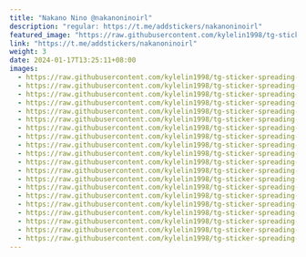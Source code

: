 ```yaml
---
title: "Nakano Nino @nakanoninoirl"
description: "regular: https://t.me/addstickers/nakanoninoirl"
featured_image: "https://raw.githubusercontent.com/kylelin1998/tg-sticker-spreading-worldwide-images/main/img/60308fcc-2e17-4569-bf40-451025dea022.jpg"
link: "https://t.me/addstickers/nakanoninoirl"
weight: 3
date: 2024-01-17T13:25:11+08:00
images:
  - https://raw.githubusercontent.com/kylelin1998/tg-sticker-spreading-worldwide-images/main/img/60308fcc-2e17-4569-bf40-451025dea022.jpg
  - https://raw.githubusercontent.com/kylelin1998/tg-sticker-spreading-worldwide-images/main/img/a7c98e38-8bce-481f-b525-f6a95f19a0d9.jpg
  - https://raw.githubusercontent.com/kylelin1998/tg-sticker-spreading-worldwide-images/main/img/1fc88782-fb23-4b86-a273-ab9b774a8478.jpg
  - https://raw.githubusercontent.com/kylelin1998/tg-sticker-spreading-worldwide-images/main/img/64f1b31f-006c-410a-a0ca-454463583614.jpg
  - https://raw.githubusercontent.com/kylelin1998/tg-sticker-spreading-worldwide-images/main/img/fe4b32b0-e823-47fa-83b5-07ac2f2bbe14.jpg
  - https://raw.githubusercontent.com/kylelin1998/tg-sticker-spreading-worldwide-images/main/img/151c042c-1695-47bb-9afa-d445cebb9794.jpg
  - https://raw.githubusercontent.com/kylelin1998/tg-sticker-spreading-worldwide-images/main/img/0bcbabf3-4c0a-4c5e-82b4-86afd7998669.jpg
  - https://raw.githubusercontent.com/kylelin1998/tg-sticker-spreading-worldwide-images/main/img/f8da133d-070e-498f-aa39-b2ad5ca032d7.jpg
  - https://raw.githubusercontent.com/kylelin1998/tg-sticker-spreading-worldwide-images/main/img/a7ab834c-8f6c-41c8-ac55-dbaa93a20994.jpg
  - https://raw.githubusercontent.com/kylelin1998/tg-sticker-spreading-worldwide-images/main/img/8e505296-4f56-4732-91fb-4cfa5400d9a9.jpg
  - https://raw.githubusercontent.com/kylelin1998/tg-sticker-spreading-worldwide-images/main/img/fcac123e-3c94-4947-93cd-eec13053c4d5.jpg
  - https://raw.githubusercontent.com/kylelin1998/tg-sticker-spreading-worldwide-images/main/img/82e40522-f90f-409c-bfce-05562f46f006.jpg
  - https://raw.githubusercontent.com/kylelin1998/tg-sticker-spreading-worldwide-images/main/img/4bb2744d-f533-4646-b741-91a67883dd7c.jpg
  - https://raw.githubusercontent.com/kylelin1998/tg-sticker-spreading-worldwide-images/main/img/85beac24-356d-4b63-86ac-ebcbe0c780de.jpg
  - https://raw.githubusercontent.com/kylelin1998/tg-sticker-spreading-worldwide-images/main/img/2f23f075-b2be-4ec1-beda-83889034ffe6.jpg
  - https://raw.githubusercontent.com/kylelin1998/tg-sticker-spreading-worldwide-images/main/img/94fb8101-1834-4010-bcdb-119cbf142fb7.jpg
  - https://raw.githubusercontent.com/kylelin1998/tg-sticker-spreading-worldwide-images/main/img/9061a346-8a74-4e19-96c2-e9a4be3b6f4c.jpg
  - https://raw.githubusercontent.com/kylelin1998/tg-sticker-spreading-worldwide-images/main/img/fe51126c-97f5-4561-bdec-404283f96c31.jpg
  - https://raw.githubusercontent.com/kylelin1998/tg-sticker-spreading-worldwide-images/main/img/3feedc35-846b-4299-b613-9f5175d1c6de.jpg
  - https://raw.githubusercontent.com/kylelin1998/tg-sticker-spreading-worldwide-images/main/img/a618fd75-2a35-4c12-ba3c-2b26a7878463.jpg
---
```

